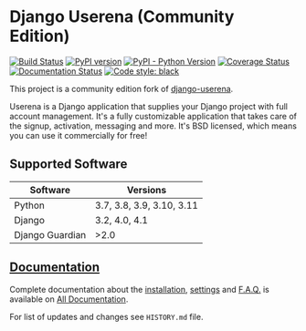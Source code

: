 # Django Userena (Community Edition)

[![Build Status](https://github.com/django-userena-ce/django-userena-ce/workflows/CI/badge.svg?branch=main)](https://github.com/django-userena-ce/django-userena-ce/actions?query=workflow%3ACI+branch%3Amain)
[![PyPI version](https://badge.fury.io/py/django-userena-ce.svg)](https://badge.fury.io/py/django-userena-ce)
[![PyPI - Python Version](https://img.shields.io/pypi/pyversions/django-userena-ce)](https://pypi.org/project/django-userena-ce/)
[![Coverage Status](https://coveralls.io/repos/github/django-userena-ce/django-userena-ce/badge.svg?branch=main)](https://coveralls.io/github/django-userena-ce/django-userena-ce?branch=main)
[![Documentation Status](https://img.shields.io/badge/docs-passing-4a4c4c1.svg)](https://django-userena-ce.github.io/django-userena-ce/)
[![Code style: black](https://img.shields.io/badge/code%20style-black-000000.svg)](https://github.com/psf/black)

This project is a community edition fork of
[django-userena](https://github.com/bread-and-pepper/django-userena).

Userena is a Django application that supplies your Django project with full
account management. It's a fully customizable application that takes care of
the signup, activation, messaging and more. It's BSD licensed, which means you
can use it commercially for free!

## Supported Software

Software | Versions
---|---
Python | 3.7, 3.8, 3.9, 3.10, 3.11
Django | 3.2, 4.0, 4.1
Django Guardian | \>2.0

## [Documentation](https://django-userena-ce.github.io/django-userena-ce/index.html)

Complete documentation about the
[installation](https://django-userena-ce.github.io/django-userena-ce/installation.html),
[settings](https://django-userena-ce.github.io/django-userena-ce/settings.html) and
[F.A.Q.](https://django-userena-ce.github.io/django-userena-ce/faq.html) is available on
[All Documentation](https://django-userena-ce.github.io/django-userena-ce/index.html).

For list of updates and changes see `HISTORY.md` file.
